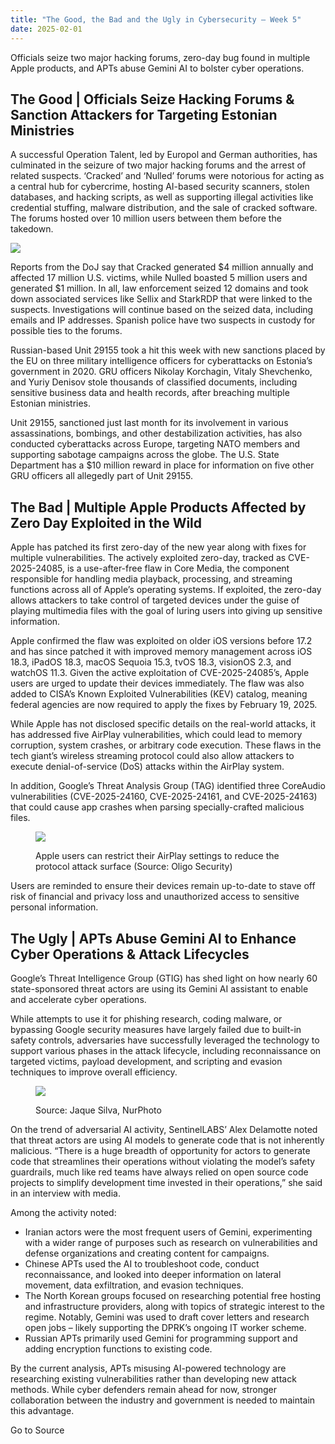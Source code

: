 ```yaml
---
title: "The Good, the Bad and the Ugly in Cybersecurity – Week 5"
date: 2025-02-01
---
```


Officials seize two major hacking forums, zero-day bug found in multiple Apple products, and APTs abuse Gemini AI to bolster cyber operations.

## The Good | Officials Seize Hacking Forums & Sanction Attackers for Targeting Estonian Ministries

A successful Operation Talent, led by Europol and German authorities, has culminated in the seizure of two major hacking forums and the arrest of related suspects. ‘Cracked’ and ‘Nulled’ forums were notorious for acting as a central hub for cybercrime, hosting AI-based security scanners, stolen databases, and hacking scripts, as well as supporting illegal activities like credential stuffing, malware distribution, and the sale of cracked software. The forums hosted over 10 million users between them before the takedown.

![](https://www.sentinelone.com/wp-content/uploads/2025/01/operation_talent.jpg)

Reports from the DoJ say that Cracked generated $4 million annually and affected 17 million U.S. victims, while Nulled boasted 5 million users and generated $1 million. In all, law enforcement seized 12 domains and took down associated services like Sellix and StarkRDP that were linked to the suspects. Investigations will continue based on the seized data, including emails and IP addresses. Spanish police have two suspects in custody for possible ties to the forums.

Russian-based Unit 29155 took a hit this week with new sanctions placed by the EU on three military intelligence officers for cyberattacks on Estonia’s government in 2020. GRU officers Nikolay Korchagin, Vitaly Shevchenko, and Yuriy Denisov stole thousands of classified documents, including sensitive business data and health records, after breaching multiple Estonian ministries.

Unit 29155, sanctioned just last month for its involvement in various assassinations, bombings, and other destabilization activities, has also conducted cyberattacks across Europe, targeting NATO members and supporting sabotage campaigns across the globe. The U.S. State Department has a $10 million reward in place for information on five other GRU officers all allegedly part of Unit 29155.

## The Bad | Multiple Apple Products Affected by Zero Day Exploited in the Wild

Apple has patched its first zero-day of the new year along with fixes for multiple vulnerabilities. The actively exploited zero-day, tracked as CVE-2025-24085, is a use-after-free flaw in Core Media, the component responsible for handling media playback, processing, and streaming functions across all of Apple’s operating systems. If exploited, the zero-day allows attackers to take control of targeted devices under the guise of playing multimedia files with the goal of luring users into giving up sensitive information.

Apple confirmed the flaw was exploited on older iOS versions before 17.2 and has since patched it with improved memory management across iOS 18.3, iPadOS 18.3, macOS Sequoia 15.3, tvOS 18.3, visionOS 2.3, and watchOS 11.3. Given the active exploitation of CVE-2025-24085’s, Apple users are urged to update their devices immediately. The flaw was also added to CISA’s Known Exploited Vulnerabilities (KEV) catalog, meaning federal agencies are now required to apply the fixes by February 19, 2025.

While Apple has not disclosed specific details on the real-world attacks, it has addressed five AirPlay vulnerabilities, which could lead to memory corruption, system crashes, or arbitrary code execution. These flaws in the tech giant’s wireless streaming protocol could also allow attackers to execute denial-of-service (DoS) attacks within the AirPlay system.

In addition, Google’s Threat Analysis Group (TAG) identified three CoreAudio vulnerabilities (CVE-2025-24160, CVE-2025-24161, and CVE-2025-24163) that could cause app crashes when parsing specially-crafted malicious files.

<figure>

![](https://www.sentinelone.com/wp-content/uploads/2025/01/airplay_receiver.jpg)

<figcaption>

Apple users can restrict their AirPlay settings to reduce the protocol attack surface (Source: Oligo Security)

</figcaption>

</figure>

Users are reminded to ensure their devices remain up-to-date to stave off risk of financial and privacy loss and unauthorized access to sensitive personal information.

## The Ugly | APTs Abuse Gemini AI to Enhance Cyber Operations & Attack Lifecycles

Google’s Threat Intelligence Group (GTIG) has shed light on how nearly 60 state-sponsored threat actors are using its Gemini AI assistant to enable and accelerate cyber operations.

While attempts to use it for phishing research, coding malware, or bypassing Google security measures have largely failed due to built-in safety controls, adversaries have successfully leveraged the technology to support various phases in the attack lifecycle, including reconnaissance on targeted victims, payload development, and scripting and evasion techniques to improve overall efficiency.

<figure>

![](https://www.sentinelone.com/wp-content/uploads/2025/01/google-gemini-ai.jpg)

<figcaption>

Source: Jaque Silva, NurPhoto

</figcaption>

</figure>

On the trend of adversarial AI activity, SentinelLABS’ Alex Delamotte noted that threat actors are using AI models to generate code that is not inherently malicious. “There is a huge breadth of opportunity for actors to generate code that streamlines their operations without violating the model’s safety guardrails, much like red teams have always relied on open source code projects to simplify development time invested in their operations,” she said in an interview with media.

Among the activity noted:

- Iranian actors were the most frequent users of Gemini, experimenting with a wider range of purposes such as research on vulnerabilities and defense organizations and creating content for campaigns.
- Chinese APTs used the AI to troubleshoot code, conduct reconnaissance, and looked into deeper information on lateral movement, data exfiltration, and evasion techniques.
- The North Korean groups focused on researching potential free hosting and infrastructure providers, along with topics of strategic interest to the regime. Notably, Gemini was used to draft cover letters and research open jobs – likely supporting the DPRK’s ongoing IT worker scheme.
- Russian APTs primarily used Gemini for programming support and adding encryption functions to existing code.

By the current analysis, APTs misusing AI-powered technology are researching existing vulnerabilities rather than developing new attack methods. While cyber defenders remain ahead for now, stronger collaboration between the industry and government is needed to maintain this advantage.

Go to Source

